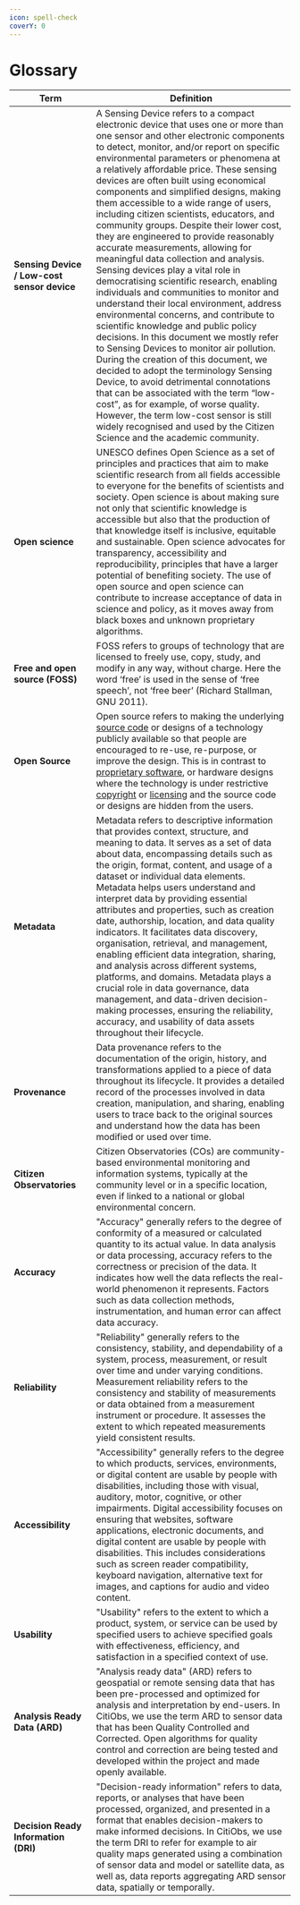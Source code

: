 ```yaml
---
icon: spell-check
coverY: 0
---
```


# Glossary

<table><thead><tr><th width="156">Term</th><th width="606">Definition</th></tr></thead><tbody><tr><td><strong>Sensing Device / Low-cost sensor device</strong></td><td>A Sensing Device refers to a compact electronic device that uses one or more than one sensor and other electronic components to detect, monitor, and/or report on specific environmental parameters or phenomena at a relatively affordable price. These sensing devices are often built using economical components and simplified designs, making them accessible to a wide range of users, including citizen scientists, educators, and community groups. Despite their lower cost, they are engineered to provide reasonably accurate measurements, allowing for meaningful data collection and analysis. Sensing devices play a vital role in democratising scientific research, enabling individuals and communities to monitor and understand their local environment, address environmental concerns, and contribute to scientific knowledge and public policy decisions. In this document we mostly refer to Sensing Devices to monitor air pollution. During the creation of this document, we decided to adopt the terminology Sensing Device, to avoid detrimental connotations that can be associated with the term “low-cost”, as for example, of worse quality. However, the term low-cost sensor is still widely recognised and used by the Citizen Science and the academic community.</td></tr><tr><td><strong>Open science</strong></td><td>UNESCO defines Open Science as a set of principles and practices that aim to make scientific research from all fields accessible to everyone for the benefits of scientists and society. Open science is about making sure not only that scientific knowledge is accessible but also that the production of that knowledge itself is inclusive, equitable and sustainable. Open science advocates for transparency, accessibility and reproducibility, principles that have a larger potential of benefiting society. The use of open source and open science can contribute to increase acceptance of data in science and policy, as it moves away from black boxes and unknown proprietary algorithms.</td></tr><tr><td><strong>Free and open source (FOSS)</strong></td><td>FOSS refers to groups of technology that are licensed to freely use, copy, study, and modify in any way, without charge. Here the word ‘free’ is used in the sense of ‘free speech’, not ‘free beer’ (Richard Stallman, GNU 2011).</td></tr><tr><td><strong>Open Source</strong></td><td>Open source refers to making the underlying <a href="https://en.wikipedia.org/wiki/Source_code">source code</a> or designs of a technology publicly available so that people are encouraged to re-use, re-purpose, or improve the design. This is in contrast to <a href="https://en.wikipedia.org/wiki/Proprietary_software">proprietary software</a>, or hardware designs where the technology is under restrictive <a href="https://en.wikipedia.org/wiki/Copyright">copyright</a> or <a href="https://en.wikipedia.org/wiki/Software_license">licensing</a> and the source code or designs are hidden from the users.</td></tr><tr><td><strong>Metadata</strong></td><td>Metadata refers to descriptive information that provides context, structure, and meaning to data. It serves as a set of data about data, encompassing details such as the origin, format, content, and usage of a dataset or individual data elements. Metadata helps users understand and interpret data by providing essential attributes and properties, such as creation date, authorship, location, and data quality indicators. It facilitates data discovery, organisation, retrieval, and management, enabling efficient data integration, sharing, and analysis across different systems, platforms, and domains. Metadata plays a crucial role in data governance, data management, and data-driven decision-making processes, ensuring the reliability, accuracy, and usability of data assets throughout their lifecycle.</td></tr><tr><td><strong>Provenance</strong></td><td>Data provenance refers to the documentation of the origin, history, and transformations applied to a piece of data throughout its lifecycle. It provides a detailed record of the processes involved in data creation, manipulation, and sharing, enabling users to trace back to the original sources and understand how the data has been modified or used over time.</td></tr><tr><td><strong>Citizen Observatories</strong></td><td>Citizen Observatories (COs) are community-based environmental monitoring and information systems, typically at the community level or in a specific location, even if linked to a national or global environmental concern.</td></tr><tr><td><strong>Accuracy</strong></td><td>"Accuracy" generally refers to the degree of conformity of a measured or calculated quantity to its actual value. In data analysis or data processing, accuracy refers to the correctness or precision of the data. It indicates how well the data reflects the real-world phenomenon it represents. Factors such as data collection methods, instrumentation, and human error can affect data accuracy.</td></tr><tr><td><strong>Reliability</strong></td><td>"Reliability" generally refers to the consistency, stability, and dependability of a system, process, measurement, or result over time and under varying conditions. Measurement reliability refers to the consistency and stability of measurements or data obtained from a measurement instrument or procedure. It assesses the extent to which repeated measurements yield consistent results.</td></tr><tr><td><strong>Accessibility</strong></td><td>"Accessibility" generally refers to the degree to which products, services, environments, or digital content are usable by people with disabilities, including those with visual, auditory, motor, cognitive, or other impairments. Digital accessibility focuses on ensuring that websites, software applications, electronic documents, and digital content are usable by people with disabilities. This includes considerations such as screen reader compatibility, keyboard navigation, alternative text for images, and captions for audio and video content.</td></tr><tr><td><strong>Usability</strong></td><td>"Usability" refers to the extent to which a product, system, or service can be used by specified users to achieve specified goals with effectiveness, efficiency, and satisfaction in a specified context of use.</td></tr><tr><td><strong>Analysis Ready Data (ARD)</strong></td><td>"Analysis ready data" (ARD) refers to geospatial or remote sensing data that has been pre-processed and optimized for analysis and interpretation by end-users. In CitiObs, we use the term ARD to sensor data that has been Quality Controlled and Corrected. Open algorithms for quality control and correction are being tested and developed within the project and made openly available.</td></tr><tr><td><strong>Decision Ready Information (DRI)</strong></td><td>"Decision-ready information" refers to data, reports, or analyses that have been processed, organized, and presented in a format that enables decision-makers to make informed decisions. In CitiObs, we use the term DRI to refer for example to air quality maps generated using a combination of sensor data and model or satellite data, as well as, data reports aggregating ARD sensor data, spatially or temporally.</td></tr></tbody></table>

